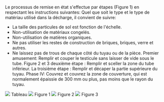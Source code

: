 Le processus de remise en état s'effectue par étapes (Figure 1) en respectant les instructions suivantes:
Quel que soit le type et le type de matériau utilisé dans la décharge, il convient de suivre:
- La taille des particules de sol est fonction de l'échelle.
- Non-utilisation de matériaux congelés.
- Non-utilisation de matières organiques.
- Ne pas utiliser les restes de construction de briques, briques, verre et autres.
- Ne laissez pas de trous de chaque côté du tuyau ou de la pièce.
Premier amusement:
Remplir et couper le testicule sans laisser de vide sous le tube. Figure 2 et 3
deuxième étape :
Remplir et sceller la zone du tube inférieur.
La troisième étape :
Remplir et décaper la partie supérieure du tuyau.
Phase IV:
Couvrez et couvrez la zone de couverture, qui est normalement épaissie de 300 mm ou plus, pas moins que le rayon du tuyau.

<div text-center>
<img src = "/assets/images/landfill_process-1.jpg" />
Tableau
<img src = "/assets/images/landfill_process-2.jpg" />
Figure 1
<img src = "/assets/images/landfill_process-3.jpg" />
Figure 2
<img src = "/assets/images/landfill_process-4.jpg" />
Figure 3
</div>